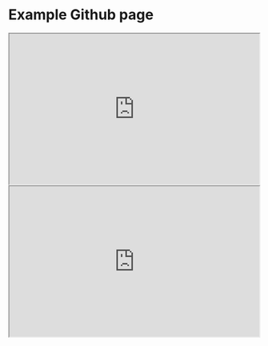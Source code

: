 # Example Github page

<iframe src="https://K6221.github.io/K6221-web/test-sketch.html" height="300" width="500"></iframe>

<iframe src="https://K6221.github.io/K6221-web/test-sketch.js" height="300" width="500"></iframe>
